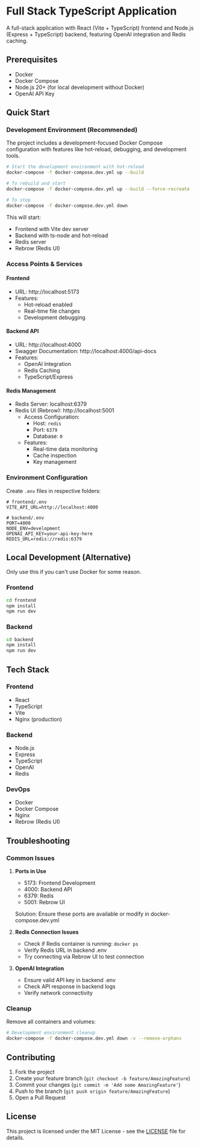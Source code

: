 # Full Stack TypeScript Application

A full-stack application with React (Vite + TypeScript) frontend and Node.js (Express + TypeScript) backend, featuring OpenAI integration and Redis caching.

## Prerequisites

- Docker
- Docker Compose
- Node.js 20+ (for local development without Docker)
- OpenAI API Key

## Quick Start

### Development Environment (Recommended)

The project includes a development-focused Docker Compose configuration with features like hot-reload, debugging, and development tools.

```bash
# Start the development environment with hot-reload
docker-compose -f docker-compose.dev.yml up --build

# To rebuild and start
docker-compose -f docker-compose.dev.yml up --build --force-recreate

# To stop
docker-compose -f docker-compose.dev.yml down
```

This will start:
- Frontend with Vite dev server
- Backend with ts-node and hot-reload
- Redis server
- Rebrow (Redis UI)

### Access Points & Services

#### Frontend
- URL: http://localhost:5173
- Features:
  - Hot-reload enabled
  - Real-time file changes
  - Development debugging

#### Backend API
- URL: http://localhost:4000
- Swagger Documentation: http://localhost:4000/api-docs
- Features:
  - OpenAI Integration
  - Redis Caching
  - TypeScript/Express

#### Redis Management
- Redis Server: localhost:6379
- Redis UI (Rebrow): http://localhost:5001
  - Access Configuration:
    - Host: `redis`
    - Port: `6379`
    - Database: `0`
  - Features:
    - Real-time data monitoring
    - Cache inspection
    - Key management

### Environment Configuration

Create `.env` files in respective folders:

```env
# frontend/.env
VITE_API_URL=http://localhost:4000

# backend/.env
PORT=4000
NODE_ENV=development
OPENAI_API_KEY=your-api-key-here
REDIS_URL=redis://redis:6379
```

## Local Development (Alternative)

Only use this if you can't use Docker for some reason.

### Frontend

```bash
cd frontend
npm install
npm run dev
```

### Backend

```bash
cd backend
npm install
npm run dev
```

## Tech Stack

### Frontend
- React
- TypeScript
- Vite
- Nginx (production)

### Backend
- Node.js
- Express
- TypeScript
- OpenAI
- Redis

### DevOps
- Docker
- Docker Compose
- Nginx
- Rebrow (Redis UI)

## Troubleshooting

### Common Issues

1. **Ports in Use**
   - 5173: Frontend Development
   - 4000: Backend API
   - 6379: Redis
   - 5001: Rebrow UI
   
   Solution: Ensure these ports are available or modify in docker-compose.dev.yml

2. **Redis Connection Issues**
   - Check if Redis container is running: `docker ps`
   - Verify Redis URL in backend .env
   - Try connecting via Rebrow UI to test connection

3. **OpenAI Integration**
   - Ensure valid API key in backend .env
   - Check API response in backend logs
   - Verify network connectivity

### Cleanup

Remove all containers and volumes:

```bash
# Development environment cleanup
docker-compose -f docker-compose.dev.yml down -v --remove-orphans
```

## Contributing

1. Fork the project
2. Create your feature branch (`git checkout -b feature/AmazingFeature`)
3. Commit your changes (`git commit -m 'Add some AmazingFeature'`)
4. Push to the branch (`git push origin feature/AmazingFeature`)
5. Open a Pull Request

## License

This project is licensed under the MIT License - see the [LICENSE](LICENSE) file for details.